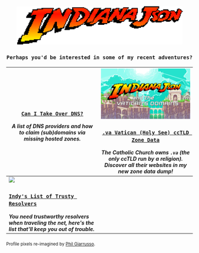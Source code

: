 <!--<p align=center><img src="json_x5.png" width=500>-->
<!--<h3 align=center><code>Well, here I am back in the rainforest.</code></h3></p>
<img src="rainforest.gif">-->
<h3 align=center><img src='animated.gif' width="450px"/><br><br><code>Perhaps you'd be interested in some of my recent adventures?</code></h3></p>
 <p><a target="_blank" href="https://github.com/libertalialtd/trusty-resolvers#readme"></a>

[<h3> `Can I Take Over DNS?`](https://github.com/libertalialtd/can-i-take-over-dns#readme) </h3>   ***A list of DNS providers and how to claim (sub)domains via missing hosted zones.***  | [<img src='vatican.gif' width="450px"/><h3> `.va Vatican (Holy See) ccTLD Zone Data`  ](https://github.com/indianajson/va-zone#readme)</h3>***The Catholic Church owns `.va` (the only ccTLD run by a religion). Discover all their websites in my new zone data dump!***  |
-------------------------------------- | -------------------------------------- |
[<img src='https://raw.githubusercontent.com/indianajson/trusty-resolvers/master/cave.jpg' width="450px"/><h3> `Indy's List of Trusty Resolvers` ](https://github.com/libertalialtd/trusty-resolvers#readme)</h3>***You need trustworthy resolvers when traveling the net, here's the list that'll keep you out of trouble.*** | |
 
 
<sub>Profile pixels re-imagined by <a href="https://dribbble.com/shots/4426261-Indy-Re-Draw" target="_blank">Phil Giarrusso</a>.</sub>
